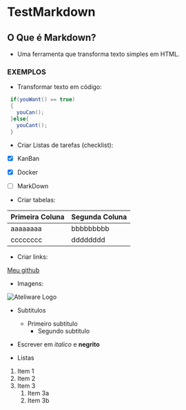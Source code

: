 # TestMarkdown

## O Que é Markdown? ##
  - Uma ferramenta que transforma texto simples em HTML.
 ### EXEMPLOS ###
 
 - Transformar texto em código:
 
 ```java
  if(youWant() == true)
  {
    youCan(); 
  }else{
    youCant();
  }
  ``` 
 - Criar Listas de tarefas (checklist):
 - [x] KanBan
 - [x] Docker
 - [ ] MarkDown
 
 
 - Criar tabelas:
  
  Primeira Coluna | Segunda Coluna
  --------------- | --------------
  aaaaaaaa | bbbbbbbbb
  cccccccc | dddddddd

 - Criar links:
  
  [Meu github](https://github.com/samuelmeira)
  
 - Imagens:
  
  ![Ateliware Logo](https://d1qb2nb5cznatu.cloudfront.net/startups/i/563026-8a3873340452e5767579f5f32200e4e1-medium_jpg.jpg?buster=1419334873)
 - Subtitulos
   - Primeiro subtitulo
     - Segundo subtitulo
    
  - Escrever em *italico* e **negrito**

     
   - Listas
   1. Item 1
1. Item 2
1. Item 3
   1. Item 3a
   1. Item 3b
     
